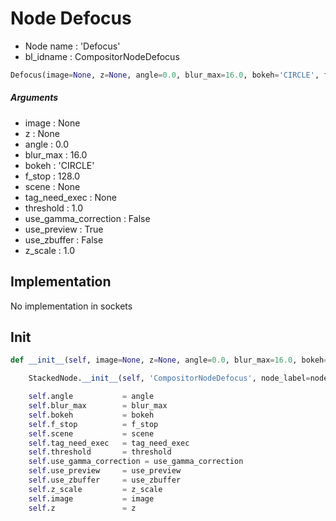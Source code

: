 # Node Defocus

- Node name : 'Defocus'
- bl_idname : CompositorNodeDefocus


``` python
Defocus(image=None, z=None, angle=0.0, blur_max=16.0, bokeh='CIRCLE', f_stop=128.0, scene=None, tag_need_exec=None, threshold=1.0, use_gamma_correction=False, use_preview=True, use_zbuffer=False, z_scale=1.0, node_label=None, node_color=None)
```
##### Arguments

- image : None
- z : None
- angle : 0.0
- blur_max : 16.0
- bokeh : 'CIRCLE'
- f_stop : 128.0
- scene : None
- tag_need_exec : None
- threshold : 1.0
- use_gamma_correction : False
- use_preview : True
- use_zbuffer : False
- z_scale : 1.0

## Implementation

No implementation in sockets

## Init

``` python
def __init__(self, image=None, z=None, angle=0.0, blur_max=16.0, bokeh='CIRCLE', f_stop=128.0, scene=None, tag_need_exec=None, threshold=1.0, use_gamma_correction=False, use_preview=True, use_zbuffer=False, z_scale=1.0, node_label=None, node_color=None):

    StackedNode.__init__(self, 'CompositorNodeDefocus', node_label=node_label, node_color=node_color)

    self.angle           = angle
    self.blur_max        = blur_max
    self.bokeh           = bokeh
    self.f_stop          = f_stop
    self.scene           = scene
    self.tag_need_exec   = tag_need_exec
    self.threshold       = threshold
    self.use_gamma_correction = use_gamma_correction
    self.use_preview     = use_preview
    self.use_zbuffer     = use_zbuffer
    self.z_scale         = z_scale
    self.image           = image
    self.z               = z
```

